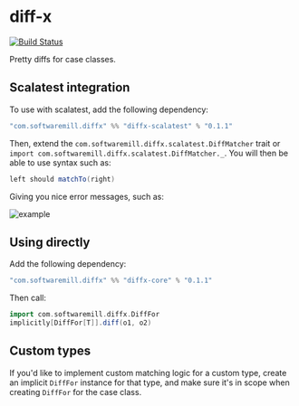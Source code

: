 # diff-x 
[![Build Status](https://travis-ci.org/softwaremill/diff-x.svg?branch=master)](https://travis-ci.org/softwaremill/diff-x)

Pretty diffs for case classes. 

## Scalatest integration

To use with scalatest, add the following dependency:

```scala
"com.softwaremill.diffx" %% "diffx-scalatest" % "0.1.1"
```

Then, extend the `com.softwaremill.diffx.scalatest.DiffMatcher` trait or `import com.softwaremill.diffx.scalatest.DiffMatcher._`.
You will then be able to use syntax such as:

```scala
left should matchTo(right)
```

Giving you nice error messages, such as:

![example](https://github.com/softwaremill/diff-x/blob/master/example.png?raw=true)

## Using directly

Add the following dependency:

```scala
"com.softwaremill.diffx" %% "diffx-core" % "0.1.1"
```

Then call:

```scala
import com.softwaremill.diffx.DiffFor
implicitly[DiffFor[T]].diff(o1, o2)
```

## Custom types

If you'd like to implement custom matching logic for a custom type, create an implicit `DiffFor` instance for that 
type, and make sure it's in scope when creating `DiffFor` for the case class.
